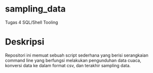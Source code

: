 # sampling_data
Tugas 4 SQL/Shell Tooling
# Deskripsi
Repositori ini memuat sebuah script sederhana yang berisi serangkaian command line yang berfungsi melakukan pengunduhan data cuaca, konversi data ke dalam format csv, dan terakhir sampling data.

